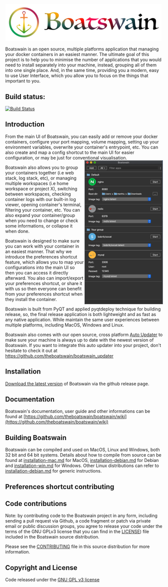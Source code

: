 
  
<img src="https://raw.githubusercontent.com/theboatswain/boatswain/DevMaster/images/boatswain.png" width="500" />    
  
Boatswain is an open source, multiple platforms application that managing your docker containers in an easiest manner. The ultimate goal of this project is to help you to minimise the number of applications that you would need to install separately into your machine, instead, grouping all of them into one single place. And, in the same time, providing you a modern, easy to use User Interface, which you allow you to focus on the things that important to you.  
  
## Build status:  
  
[![Build Status](https://travis-ci.com/theboatswain/boatswain_updater.svg?branch=master)](https://travis-ci.com/theboatswain/boatswain_updater)  
  
## Introduction  
  
From the main UI of Boatswain, you can easily add or remove your docker containers, configure your port mapping, volume mapping, setting up your environment variables, overwrite your container's entrypoint, etc. You can also create and map a config shortcut to the main UI for easier configuration, or may be just for conventional visualisation.   
<img align="right" src="https://raw.githubusercontent.com/theboatswain/boatswain/DevMaster/images/main-app-mac.png" width="250" />    
  
Boatswain also allows you to group your containers together (i.e web stack, log stack, etc), or managing multiple workspaces (i.e home workspace or project X), switching between workspaces, checking container logs with our built-in log viewer, opening container's terminal, filtering your container, etc. You can also expand your container/group when you need to change or check some informations, or collapse it when done.   

Boatswain is designed to make sure you can work with your container in an easiest manner. That why we introduce the preferences shortcut feature, which allows you to map your configurations into the main UI so then you can access it directly afterward. You also can import/export your preferences shortcut, or share it with us so then everyone can benefit from your preferences shortcut when they install the container. 
  
Boatswain is built from PyQT and applied pyqtdeploy technique for building release, so, the final release application is both lightweight and as fast as any native application. While maintain the same user experiences between multiple platforms, including MacOS, Windows and Linux.  
  
Boatswain also comes with our open source, cross platform [Auto Updater](https://github.com/theboatswain/boatswain_updater)  to make sure your machine is always up to date with the newest version of Boatswain. If you want to integrate this auto updater into your project, don't hesitate to check it out at  https://github.com/theboatswain/boatswain_updater  
  
## Installation  
[Download the latest version](https://github.com/theboatswain/boatswain/releases) of Boatswain via the github release page.  
  
## Documentation  
Boatswain's documentation, user guide and other informations can be found at [https://github.com/theboatswain/boatswain/wiki](https://github.com/theboatswain/boatswain/wiki)  
  
## Building Boatswain  
Boatswain can be compiled and used on MacOS, Linux and Windows, both 32 bit and 64 bit systems. Details about how to compile from source can be found at [installation-mac.md](https://github.com/theboatswain/boatswain/blob/master/installation-mac.md) for MacOS,  [installation-debian.md](https://github.com/theboatswain/boatswain/blob/master/installation-debian.md) for Debian  and [installation-win.md](https://github.com/theboatswain/boatswain/blob/master/installation-win.md)  for Windows. Other Linux distributions can refer to [installation-debian.md](https://github.com/theboatswain/boatswain/blob/master/installation-debian.md) for generic instructions.  

## Preferences shortcut contributing  

## Code contributions  
Note: by contributing code to the Boatswain project in any form, including sending a pull request via Github, a code fragment or patch via private email or public discussion groups, you agree to release your code under the terms of the GNU GPLv3 license that you can find in the [LICENSE](https://github.com/theboatswain/boatswain/blob/master/LICENSE)) file included in the Boatswain source distribution.  
  
Please see the [CONTRIBUTING](https://github.com/theboatswain/boatswain/blob/master/CONTRIBUTING) file in this source distribution for more information.  
  
## Copyright and License  
Code released under the [GNU GPL v3 license](https://github.com/theboatswain/boatswain/blob/master/LICENSE)